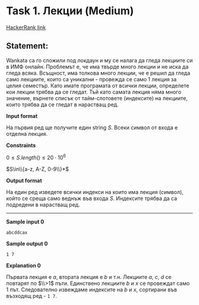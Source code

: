 # Task 1. Лекции (Medium)

[HackerRank link](<https://www.hackerrank.com/contests/sda-hw-5/challenges/lekcii>)

## Statement:

Wankata са го сложили под локдаун и му се налага да гледа лекциите си в ИМФ онлайн. Проблемът е, че има твърде много лекции и не иска да гледа всяка. Всъщност, има толкова много лекции, че е решил да гледа само лекциите, които са уникални - провежда се само 1 лекция за целия семестър. Като имате програмата от всички лекции, определете кои лекции трябва да се гледат. Тъй като самата лекция няма много значение, върнете списък от тайм-слотовете (индексите) на лекциите, които трябва да се гледат в нарастващ ред.

**Input format**

На първия ред ще получите един string $S$. Всеки символ от входа е отделна лекция.

**Constraints**

$0\le S.length() \le 20\cdot10^6$

$S\in\\{a-z, A-Z, 0-9\\}*$

**Output format**

На един ред изведете всички индекси на които има лекция (символ), който се среща само веднъж във входа $S$. Индексите трябва да са подредени в нарастващ ред.

---

**Sample input 0**

```
abcddcax
```

**Sample output 0**

```
1 7
```

**Explanation 0**

Първата лекция е $a$, втората лекция е $b$ и т.н. Лекциите $a$, $c$, $d$ се повтарят по $\\>1$ пъти. Единствено лекциите $b$ и $x$ се провеждат само 1 път. Следователно извеждаме индексите на $b$ и $x$, сортирани във възходящ ред - `1 7`.